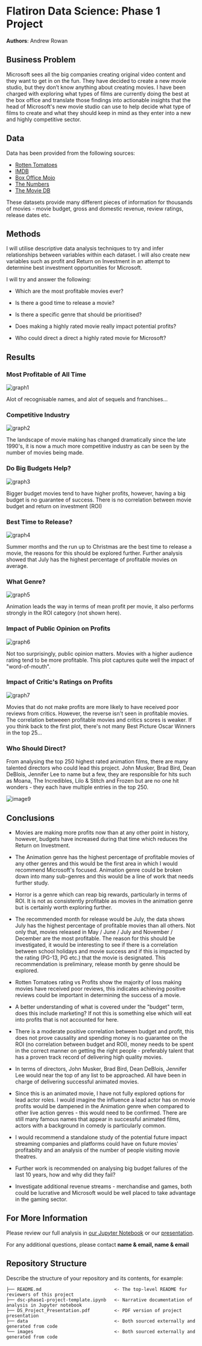 # Flatiron Data Science: Phase 1 Project

**Authors**: Andrew Rowan


## Business Problem

Microsoft sees all the big companies creating original video content and they want to get in on the fun. They have decided to create a new movie studio, but they don’t know anything about creating movies. I have been charged with exploring what types of films are currently doing the best at the box office and translate those findings into actionable insights that the head of Microsoft's new movie studio can use to help decide what type of films to create and what they should keep in mind as they enter into a new and highly competitive sector.

## Data

Data has been provided from the following sources:

* [Rotten Tomatoes](https://www.rottentomatoes.com/)
* [IMDB](https://www.imdb.com/)
* [Box Office Mojo](https://www.boxofficemojo.com/)
* [The Numbers](https://www.the-numbers.com/)
* [The Movie DB](https://www.themoviedb.org/)


These datasets provide many different pieces of information for thousands of movies - movie budget, gross and domestic revenue, review ratings, release dates etc. 

## Methods

I will utilise descriptive data analysis techniques to try and infer relationships between variables within each dataset. I will also create new variables such as profit and Return on Investment in an attempt to determine best investment opportunities for Microsoft.

I will try and answer the following:

* Which are the most profitable movies ever?

* Is there a good time to release a movie?

* Is there a specific genre that should be prioritised?

* Does making a highly rated movie really impact potential profits?

* Who could direct a direct a highly rated movie for Microsoft?


## Results


### Most Profitable of All Time
![graph1](./images/figure_1.png)

Alot of recognisable names, and alot of sequels and franchises...

### Competitive Industry
![graph2](./images/figure_2.png)

The landscape of movie making has changed dramatically since the late 1990's, it is now a much more competitive industry as can be seen by the number of movies being made.

### Do Big Budgets Help?
![graph3](./images/figure_4.png)

Bigger budget movies tend to have higher profits, however, having a big budget is no guarantee of success. There is no correlation between movie budget and return on investment (ROI)


### Best Time to Release?
![graph4](./images/figure_7.png)

Summer months and the run up to Christmas are the best time to release a movie, the reasons for this should be explored further.
Further analysis showed that July has the highest percentage of profitable movies on average.


### What Genre?
![graph5](./images/figure_10.png)

Animation leads the way in terms of mean profit per movie, it also performs strongly in the ROI category (not shown here).

### Impact of Public Opinion on Profits

![graph6](./images/figure_11.png)

Not too surprisingly, public opinion matters. Movies with a higher audience rating tend to be more profitable. This plot captures quite well the impact of "word-of-mouth". 

### Impact of Critic's Ratings on Profits 

![graph7](./images/altair.png)

Movies that do not make profits are more likely to have received poor reviews from critics. However, the reverse isn't seen in profitable movies. The correlation betweeen profitable movies and critics scores is weaker. If you think back to the first plot, there's not many Best Picture Oscar Winners in the top 25...

### Who Should Direct?

From analysing the top 250 highest rated animation films, there are many talented directors who could lead this project. John Musker, Brad Bird, Dean DeBlois, Jennifer Lee to name but a few, they are responsible for hits such as Moana, The Incredibles, Lilo & Stitch and Frozen but are no one hit wonders - they each have multiple entries in the top 250.

![image9](./images/hitmovies.png)


## Conclusions

* Movies are making more profits now than at any other point in history, however, budgets have increased during that time which reduces the Return on Investment.


* The Animation genre has the highest percentage of profitable movies of any other genres and this would be the first area in which I would recommend Microsoft's focused. Animation genre could be broken down into many sub-genres and this would be a line of work that needs further study. 


* Horror is a genre which can reap big rewards, particularly in terms of ROI. It is not as consistently profitable as movies in the animation genre but is certainly worth exploring further.


* The recommended month for release would be July, the data shows July has the highest percentage of profitable movies than all others. Not only that, movies released in May / June / July and November / December are the most profitable. The reason for this should be investigated, it would be interesting to see if there is a correlation between school holidays and movie success and if this is impacted by the rating (PG-13, PG etc.) that the movie is designated. This recommendation is preliminary, release month by genre should be explored.


* Rotten Tomatoes rating vs Profits show the majority of loss making movies have received poor reviews, this indicates achieving positive reviews could be important in determining the success of a movie. 


* A better understanding of what is covered under the "budget" term, does this include marketing? If not this is something else which will eat into profits that is not accounted for here. 


* There is a moderate positive correlation between budget and profit, this does not prove causality and spending money is no guarantee on the ROI (no correlation between budget and ROI), money needs to be spent in the correct manner on getting the right people - preferably talent that has a proven track record of delivering high quality movies.


* In terms of directors, John Musker, Brad Bird, Dean DeBlois, Jennifer Lee would near the top of any list to be approached. All have been in charge of delivering successful animated movies.


* Since this is an animated movie, I have not fully explored options for lead actor roles. I would imagine the influence a lead actor has on movie profits would be dampened in the Animation genre when compared to other live action genres - this would need to be confirmed. There are still many famous names that appear in successful animated films, actors with a background in comedy is particularly common. 


* I would recommend a standalone study of the potential future impact streaming companies and platforms could have on future movies' profitabilty and an analysis of the number of people visiting movie theatres.


* Further work is recommended on analysing big budget failures of the last 10 years, how and why did they fail?


* Investigate additional revenue streams - merchandise and games, both could be lucrative and Microsoft would be well placed to take advantage in the gaming sector.



## For More Information

Please review our full analysis in [our Jupyter Notebook](./dsc-phase1-project-template.ipynb) or our [presentation](./DS_Project_Presentation.pdf).

For any additional questions, please contact **name & email, name & email**

## Repository Structure

Describe the structure of your repository and its contents, for example:

```
├── README.md                           <- The top-level README for reviewers of this project
├── dsc-phase1-project-template.ipynb   <- Narrative documentation of analysis in Jupyter notebook
├── DS_Project_Presentation.pdf         <- PDF version of project presentation
├── data                                <- Both sourced externally and generated from code
└── images                              <- Both sourced externally and generated from code
```
